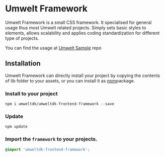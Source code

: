 # Umwelt Framework

Umwelt Framework is a small CSS framework. It specialised for general usage thus most Umwelt related projects.
Simply sets basic styles to elements, allows scalability and applies coding standardization for different
type of projects.

You can find the usage at [Umwelt Sample](https://github.com/umweltdk/umweltdk-frontend-framework-sampe) repo

## Installation
Umwelt Framework can directly install your project by copying the contents of lib folder to your assets, or you can install it as [npm](https://www.npmjs.org/)package.

### Install to your project
```
npm i umweltdk/umweltdk-frontend-framework --save
```

### Update 
```
npm update
```

### Import the `framework` to your projects.

```SCSS
@import 'umweltdk-frontend-framework';
```
